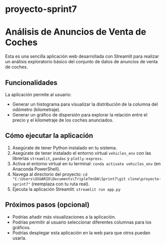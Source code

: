 # proyecto-sprint7

# Análisis de Anuncios de Venta de Coches

Esta es una sencilla aplicación web desarrollada con Streamlit para realizar un análisis exploratorio básico del conjunto de datos de anuncios de venta de coches.

## Funcionalidades

La aplicación permite al usuario:

* Generar un histograma para visualizar la distribución de la columna del odómetro (kilometraje).
* Generar un gráfico de dispersión para explorar la relación entre el precio y el kilometraje de los coches anunciados.

## Cómo ejecutar la aplicación

1. Asegúrate de tener Python instalado en tu sistema.
2. Asegúrate de tener instalado el entorno virtual `vehicles_env` con las librerías `streamlit`, `pandas` y `plotly-express`.
3. Activa el entorno virtual en tu terminal: `conda activate vehicles_env` (en Anaconda PowerShell).
4. Navega al directorio del proyecto: `cd "C:\Users\USUARIO\Documents\TripleTenDA\Sprint7\git clone\proyecto-sprint7"` (reemplaza con tu ruta real).
5. Ejecuta la aplicación Streamlit: `streamlit run app.py`

## Próximos pasos (opcional)

* Podrías añadir más visualizaciones a la aplicación.
* Podrías permitir al usuario seleccionar diferentes columnas para los gráficos.
* Podrías desplegar esta aplicación en la web para que otros puedan usarla.